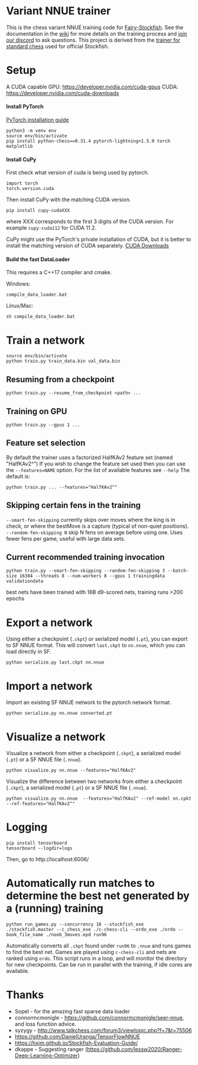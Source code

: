 # Variant NNUE trainer

This is the chess variant NNUE training code for [Fairy-Stockfish](https://github.com/ianfab/Fairy-Stockfish). See the documentation in the [wiki](https://github.com/ianfab/variant-nnue-pytorch/wiki) for more details on the training process and [join our discord](https://discord.gg/FYUGgmCFB4) to ask questions. This project is derived from the [trainer for standard chess](https://github.com/glinscott/nnue-pytorch) used for official Stockfish.

# Setup

A CUDA capable GPU: https://developer.nvidia.com/cuda-gpus
CUDA: https://developer.nvidia.com/cuda-downloads

#### Install PyTorch

[PyTorch installation guide](https://pytorch.org/get-started/locally/)

```
python3 -m venv env
source env/bin/activate
pip install python-chess==0.31.4 pytorch-lightning<1.5.0 torch matplotlib
```

#### Install CuPy
First check what version of cuda is being used by pytorch.
```
import torch
torch.version.cuda
```
Then install CuPy with the matching CUDA version.
```
pip install cupy-cudaXXX
```
where XXX corresponds to the first 3 digits of the CUDA version. For example `cupy-cuda112` for CUDA 11.2.

CuPy might use the PyTorch's private installation of CUDA, but it is better to install the matching version of CUDA separately. [CUDA Downloads](https://developer.nvidia.com/cuda-downloads)

#### Build the fast DataLoader
This requires a C++17 compiler and cmake.

Windows:
```
compile_data_loader.bat
```

Linux/Mac:
```
sh compile_data_loader.bat
```

# Train a network

```
source env/bin/activate
python train.py train_data.bin val_data.bin
```

## Resuming from a checkpoint
```
python train.py --resume_from_checkpoint <path> ...
```

## Training on GPU
```
python train.py --gpus 1 ...
```
## Feature set selection
By default the trainer uses a factorized HalfKAv2 feature set (named "HalfKAv2^")
If you wish to change the feature set used then you can use the `--features=NAME` option. For the list of available features see `--help`
The default is:
```
python train.py ... --features="HalfKAv2^"
```

## Skipping certain fens in the training

`--smart-fen-skipping` currently skips over moves where the king is in check, or where the bestMove is a capture (typical of non-quiet positions).
`--random-fen-skipping N` skip N fens on average before using one. Uses fewer fens per game, useful with large data sets.

## Current recommended training invocation

```
python train.py --smart-fen-skipping --random-fen-skipping 3 --batch-size 16384 --threads 8 --num-workers 8 --gpus 1 trainingdata validationdata
```
best nets have been trained with 16B d9-scored nets, training runs >200 epochs



# Export a network

Using either a checkpoint (`.ckpt`) or serialized model (`.pt`),
you can export to SF NNUE format.  This will convert `last.ckpt`
to `nn.nnue`, which you can load directly in SF.
```
python serialize.py last.ckpt nn.nnue
```

# Import a network

Import an existing SF NNUE network to the pytorch network format.
```
python serialize.py nn.nnue converted.pt
```

# Visualize a network

Visualize a network from either a checkpoint (`.ckpt`), a serialized model (`.pt`)
or a SF NNUE file (`.nnue`).
```
python visualize.py nn.nnue --features="HalfKAv2"
```

Visualize the difference between two networks from either a checkpoint (`.ckpt`), a serialized model (`.pt`)
or a SF NNUE file (`.nnue`).
```
python visualize.py nn.nnue  --features="HalfKAv2" --ref-model nn.cpkt --ref-features="HalfKAv2^"
```

# Logging

```
pip install tensorboard
tensorboard --logdir=logs
```
Then, go to http://localhost:6006/

# Automatically run matches to determine the best net generated by a (running) training

```
python run_games.py --concurrency 16 --stockfish_exe ./stockfish.master --c_chess_exe ./c-chess-cli --ordo_exe ./ordo --book_file_name ./noob_3moves.epd run96
```

Automatically converts all `.ckpt` found under `run96` to `.nnue` and runs games to find the best net. Games are played using `c-chess-cli` and nets are ranked using `ordo`.
This script runs in a loop, and will monitor the directory for new checkpoints. Can be run in parallel with the training, if idle cores are available.


# Thanks

* Sopel - for the amazing fast sparse data loader
* connormcmonigle - https://github.com/connormcmonigle/seer-nnue, and loss function advice.
* syzygy - http://www.talkchess.com/forum3/viewtopic.php?f=7&t=75506
* https://github.com/DanielUranga/TensorFlowNNUE
* https://hxim.github.io/Stockfish-Evaluation-Guide/
* dkappe - Suggesting ranger (https://github.com/lessw2020/Ranger-Deep-Learning-Optimizer)
